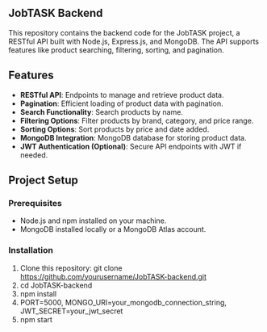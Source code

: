 


## JobTASK Backend

This repository contains the backend code for the JobTASK project, a RESTful API built with Node.js, Express.js, and MongoDB. The API supports features like product searching, filtering, sorting, and pagination.

## Features

- **RESTful API**: Endpoints to manage and retrieve product data.
- **Pagination**: Efficient loading of product data with pagination.
- **Search Functionality**: Search products by name.
- **Filtering Options**: Filter products by brand, category, and price range.
- **Sorting Options**: Sort products by price and date added.
- **MongoDB Integration**: MongoDB database for storing product data.
- **JWT Authentication (Optional)**: Secure API endpoints with JWT if needed.

## Project Setup

### Prerequisites

- Node.js and npm installed on your machine.
- MongoDB installed locally or a MongoDB Atlas account.

### Installation

1. Clone this repository: git clone https://github.com/yourusername/JobTASK-backend.git
2. cd JobTASK-backend
3. npm install
4. PORT=5000, MONGO_URI=your_mongodb_connection_string, JWT_SECRET=your_jwt_secret
5. npm start

